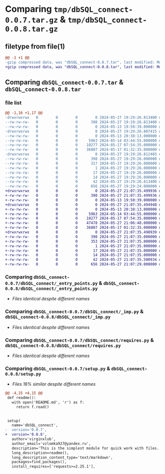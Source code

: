 # Comparing `tmp/dbSQL_connect-0.0.7.tar.gz` & `tmp/dbSQL_connect-0.0.8.tar.gz`

## filetype from file(1)

```diff
@@ -1 +1 @@
-gzip compressed data, was "dbSQL_connect-0.0.7.tar", last modified: Mon May 27 19:29:26 2024, max compression
+gzip compressed data, was "dbSQL_connect-0.0.8.tar", last modified: Mon May 27 21:07:35 2024, max compression
```

## Comparing `dbSQL_connect-0.0.7.tar` & `dbSQL_connect-0.0.8.tar`

### file list

```diff
@@ -1,16 +1,17 @@
-drwxrwxrwx   0        0        0        0 2024-05-27 19:29:26.813400 dbSQL_connect-0.0.7/
--rw-rw-rw-   0        0        0      398 2024-05-27 19:29:26.813400 dbSQL_connect-0.0.7/PKG-INFO
--rw-rw-rw-   0        0        0        0 2024-05-13 19:50:39.000000 dbSQL_connect-0.0.7/README.md
-drwxrwxrwx   0        0        0        0 2024-05-27 19:29:26.807415 dbSQL_connect-0.0.7/dbSQL_connect/
--rw-rw-rw-   0        0        0        0 2024-05-13 20:38:13.000000 dbSQL_connect-0.0.7/dbSQL_connect/__init__.py
--rw-rw-rw-   0        0        0     5963 2024-05-14 03:44:55.000000 dbSQL_connect-0.0.7/dbSQL_connect/_entry_points.py
--rw-rw-rw-   0        0        0    10277 2024-05-17 07:54:35.000000 dbSQL_connect-0.0.7/dbSQL_connect/_imp.py
--rw-rw-rw-   0        0        0    36807 2024-05-17 01:32:35.000000 dbSQL_connect-0.0.7/dbSQL_connect/requires.py
-drwxrwxrwx   0        0        0        0 2024-05-27 19:29:26.812403 dbSQL_connect-0.0.7/dbSQL_connect.egg-info/
--rw-rw-rw-   0        0        0      398 2024-05-27 19:29:26.000000 dbSQL_connect-0.0.7/dbSQL_connect.egg-info/PKG-INFO
--rw-rw-rw-   0        0        0      317 2024-05-27 19:29:26.000000 dbSQL_connect-0.0.7/dbSQL_connect.egg-info/SOURCES.txt
--rw-rw-rw-   0        0        0        1 2024-05-27 19:29:26.000000 dbSQL_connect-0.0.7/dbSQL_connect.egg-info/dependency_links.txt
--rw-rw-rw-   0        0        0       17 2024-05-27 19:29:26.000000 dbSQL_connect-0.0.7/dbSQL_connect.egg-info/requires.txt
--rw-rw-rw-   0        0        0       14 2024-05-27 19:29:26.000000 dbSQL_connect-0.0.7/dbSQL_connect.egg-info/top_level.txt
--rw-rw-rw-   0        0        0       42 2024-05-27 19:29:26.813400 dbSQL_connect-0.0.7/setup.cfg
--rw-rw-rw-   0        0        0      656 2024-05-27 19:29:24.000000 dbSQL_connect-0.0.7/setup.py
+drwxrwxrwx   0        0        0        0 2024-05-27 21:07:35.499936 dbSQL_connect-0.0.8/
+-rw-rw-rw-   0        0        0      398 2024-05-27 21:07:35.499936 dbSQL_connect-0.0.8/PKG-INFO
+-rw-rw-rw-   0        0        0        0 2024-05-13 19:50:39.000000 dbSQL_connect-0.0.8/README.md
+drwxrwxrwx   0        0        0        0 2024-05-27 21:07:35.494948 dbSQL_connect-0.0.8/dbSQL_connect/
+-rw-rw-rw-   0        0        0        0 2024-05-13 20:38:13.000000 dbSQL_connect-0.0.8/dbSQL_connect/__init__.py
+-rw-rw-rw-   0        0        0     5963 2024-05-14 03:44:55.000000 dbSQL_connect-0.0.8/dbSQL_connect/_entry_points.py
+-rw-rw-rw-   0        0        0    10277 2024-05-17 07:54:35.000000 dbSQL_connect-0.0.8/dbSQL_connect/_imp.py
+-rw-rw-rw-   0        0        0    47478 2024-05-27 21:06:48.000000 dbSQL_connect-0.0.8/dbSQL_connect/importlib_metadata.py
+-rw-rw-rw-   0        0        0    36807 2024-05-17 01:32:35.000000 dbSQL_connect-0.0.8/dbSQL_connect/requires.py
+drwxrwxrwx   0        0        0        0 2024-05-27 21:07:35.498939 dbSQL_connect-0.0.8/dbSQL_connect.egg-info/
+-rw-rw-rw-   0        0        0      398 2024-05-27 21:07:35.000000 dbSQL_connect-0.0.8/dbSQL_connect.egg-info/PKG-INFO
+-rw-rw-rw-   0        0        0      353 2024-05-27 21:07:35.000000 dbSQL_connect-0.0.8/dbSQL_connect.egg-info/SOURCES.txt
+-rw-rw-rw-   0        0        0        1 2024-05-27 21:07:35.000000 dbSQL_connect-0.0.8/dbSQL_connect.egg-info/dependency_links.txt
+-rw-rw-rw-   0        0        0       17 2024-05-27 21:07:35.000000 dbSQL_connect-0.0.8/dbSQL_connect.egg-info/requires.txt
+-rw-rw-rw-   0        0        0       14 2024-05-27 21:07:35.000000 dbSQL_connect-0.0.8/dbSQL_connect.egg-info/top_level.txt
+-rw-rw-rw-   0        0        0       42 2024-05-27 21:07:35.500934 dbSQL_connect-0.0.8/setup.cfg
+-rw-rw-rw-   0        0        0      656 2024-05-27 21:07:29.000000 dbSQL_connect-0.0.8/setup.py
```

### Comparing `dbSQL_connect-0.0.7/dbSQL_connect/_entry_points.py` & `dbSQL_connect-0.0.8/dbSQL_connect/_entry_points.py`

 * *Files identical despite different names*

### Comparing `dbSQL_connect-0.0.7/dbSQL_connect/_imp.py` & `dbSQL_connect-0.0.8/dbSQL_connect/_imp.py`

 * *Files identical despite different names*

### Comparing `dbSQL_connect-0.0.7/dbSQL_connect/requires.py` & `dbSQL_connect-0.0.8/dbSQL_connect/requires.py`

 * *Files identical despite different names*

### Comparing `dbSQL_connect-0.0.7/setup.py` & `dbSQL_connect-0.0.8/setup.py`

 * *Files 16% similar despite different names*

```diff
@@ -4,15 +4,15 @@
 def readme():
   with open('README.md', 'r') as f:
     return f.read()
 
 
 setup(
   name='dbSQL_connect',
-  version='0.0.7',
+  version='0.0.8',
   author='virginxlub',
   author_email='vzlomka927@yandex.ru',
   description='This is the simplest module for quick work with files.',
   long_description=readme(),
   long_description_content_type='text/markdown',
   packages=find_packages(),
   install_requires=['requests>=2.25.1'],
```

